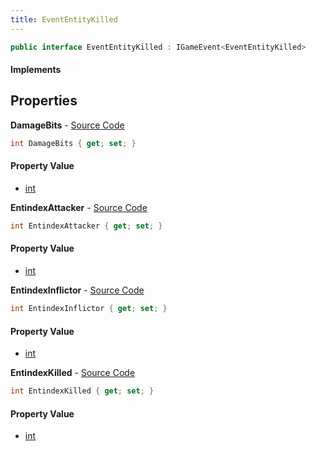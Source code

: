 ```yaml
---
title: EventEntityKilled
---
```


```csharp
public interface EventEntityKilled : IGameEvent<EventEntityKilled>
```

#### Implements

## Properties

**DamageBits** - [Source Code](https://github.com/swiftly-solution/swiftlys2/blob/main/managed/src/SwiftlyS2.Generated/GameEvents/Interfaces/EventEntityKilled.cs#L35)

```csharp
int DamageBits { get; set; }
```

#### Property Value

- [int](https://learn.microsoft.com/dotnet/api/system.int32)

**EntindexAttacker** - [Source Code](https://github.com/swiftly-solution/swiftlys2/blob/main/managed/src/SwiftlyS2.Generated/GameEvents/Interfaces/EventEntityKilled.cs#L25)

```csharp
int EntindexAttacker { get; set; }
```

#### Property Value

- [int](https://learn.microsoft.com/dotnet/api/system.int32)

**EntindexInflictor** - [Source Code](https://github.com/swiftly-solution/swiftlys2/blob/main/managed/src/SwiftlyS2.Generated/GameEvents/Interfaces/EventEntityKilled.cs#L30)

```csharp
int EntindexInflictor { get; set; }
```

#### Property Value

- [int](https://learn.microsoft.com/dotnet/api/system.int32)

**EntindexKilled** - [Source Code](https://github.com/swiftly-solution/swiftlys2/blob/main/managed/src/SwiftlyS2.Generated/GameEvents/Interfaces/EventEntityKilled.cs#L20)

```csharp
int EntindexKilled { get; set; }
```

#### Property Value

- [int](https://learn.microsoft.com/dotnet/api/system.int32)

